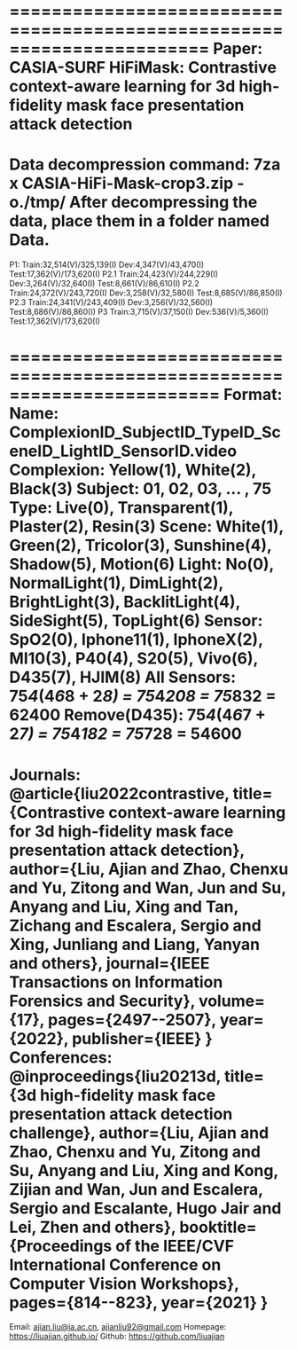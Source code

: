 =======================================================================
Paper: 
CASIA-SURF HiFiMask: Contrastive context-aware learning for 3d high-fidelity mask face presentation attack detection
========================================================================
Data decompression command: 
7za x CASIA-HiFi-Mask-crop3.zip -o./tmp/
After decompressing the data, place them in a folder named Data.
========================================================================

P1:
  Train:32,514(V)/325,139(I)
  Dev:4,347(V)/43,470(I)
  Test:17,362(V)/173,620(I)
P2.1
  Train:24,423(V)/244,229(I)
  Dev:3,264(V)/32,640(I)
  Test:8,661(V)/86,610(I)
P2.2
  Train:24,372(V)/243,720(I)
  Dev:3,258(V)/32,580(I)
  Test:8,685(V)/86,850(I)
P2.3
  Train:24,341(V)/243,409(I)
  Dev:3,256(V)/32,560(I)
  Test:8,686(V)/86,860(I)
P3
  Train:3,715(V)/37,150(I)
  Dev:536(V)/5,360(I)
  Test:17,362(V)/173,620(I)
  
========================================================================
Format:
Name: ComplexionID_SubjectID_TypeID_SceneID_LightID_SensorID.video
Complexion: Yellow(1), White(2), Black(3)
Subject: 01, 02, 03, ... , 75
Type: Live(0), Transparent(1), Plaster(2), Resin(3)
Scene: White(1), Green(2), Tricolor(3), Sunshine(4), Shadow(5), Motion(6)
Light: No(0), NormalLight(1), DimLight(2), BrightLight(3), BacklitLight(4),  SideSight(5), TopLight(6)
Sensor: SpO2(0), Iphone11(1), IphoneX(2), MI10(3), P40(4), S20(5), Vivo(6), D435(7), HJIM(8)
All Sensors:  75*4*(4*6*8 + 2*8) = 75*4*208 = 75*832 = 62400
Remove(D435): 75*4*(4*6*7 + 2*7) = 75*4*182 = 75*728 = 54600
========================================================================
Journals:
@article{liu2022contrastive,
  title={Contrastive context-aware learning for 3d high-fidelity mask face presentation attack detection},
  author={Liu, Ajian and Zhao, Chenxu and Yu, Zitong and Wan, Jun and Su, Anyang and Liu, Xing and Tan, Zichang and Escalera, Sergio and Xing, Junliang and Liang, Yanyan and others},
  journal={IEEE Transactions on Information Forensics and Security},
  volume={17},
  pages={2497--2507},
  year={2022},
  publisher={IEEE}
}
Conferences:
@inproceedings{liu20213d,
  title={3d high-fidelity mask face presentation attack detection challenge},
  author={Liu, Ajian and Zhao, Chenxu and Yu, Zitong and Su, Anyang and Liu, Xing and Kong, Zijian and Wan, Jun and Escalera, Sergio and Escalante, Hugo Jair and Lei, Zhen and others},
  booktitle={Proceedings of the IEEE/CVF International Conference on Computer Vision Workshops},
  pages={814--823},
  year={2021}
}
=======================================================================
Email: ajian.liu@ia.ac.cn, ajianliu92@gmail.com
Homepage: https://liuajian.github.io/
Github: https://github.com/liuajian
